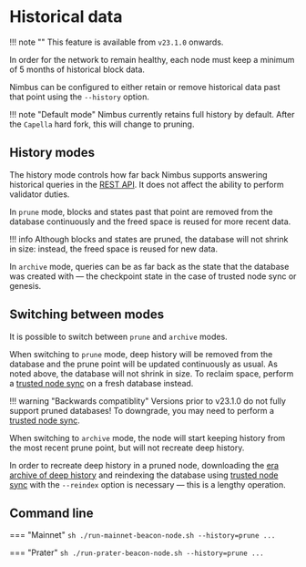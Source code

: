 # Historical data

!!! note ""
    This feature is available from `v23.1.0` onwards.

In order for the network to remain healthy, each node must keep a minimum of 5 months of historical block data.

Nimbus can be configured to either retain or remove historical data past that point using the `--history` option.

!!! note "Default mode"
    Nimbus currently retains full history by default.
    After the `Capella` hard fork, this will change to pruning.

## History modes

The history mode controls how far back Nimbus supports answering historical queries in the [REST API](./rest-api.md).
It does not affect the ability to perform validator duties.

In `prune` mode, blocks and states past that point are removed from the database continuously and the freed space is reused for more recent data.

!!! info
    Although blocks and states are pruned, the database will not shrink in size: instead, the freed space is reused for new data.

In `archive` mode, queries can be as far back as the state that the database was created with — the checkpoint state in the case of trusted node sync or genesis.

## Switching between modes

It is possible to switch between `prune` and `archive` modes.

When switching to `prune` mode, deep history will be removed from the database and the prune point will be updated continuously as usual.
As noted above, the database will not shrink in size.
To reclaim space, perform a [trusted node sync](./trusted-node-sync.md) on a fresh database instead.

!!! warning "Backwards compatiblity"
    Versions prior to v23.1.0 do not fully support pruned databases!
    To downgrade, you may need to perform a [trusted node sync](./trusted-node-sync.md).

When switching to `archive` mode, the node will start keeping history from the most recent prune point, but will not recreate deep history.

In order to recreate deep history in a pruned node, downloading the [era archive of deep history](./era-store.md) and reindexing the database using [trusted node sync](./trusted-node-sync.md) with the `--reindex` option is necessary — this is a lengthy operation.

## Command line

=== "Mainnet"
    ```sh
    ./run-mainnet-beacon-node.sh --history=prune ...
    ```

=== "Prater"
    ```sh
    ./run-prater-beacon-node.sh --history=prune ...
    ```
